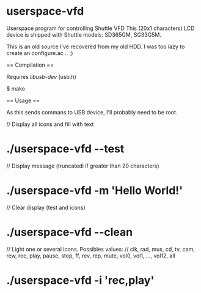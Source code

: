 userspace-vfd
=============

Userspace program for controlling Shuttle VFD
This (20x1 characters) LCD device is shipped with Shuttle models: SD365GM, SG33G5M.

This is an old source I've recovered from my old HDD. I was too lazy to create an configure.ac .. ;)

== Compilation ==

Requires *libusb-dev* (usb.h)

$ make

== Usage ==

As this sends commans to USB device, I'll probably need to be root.

// Display all icons and fill with text
# ./userspace-vfd --test

// Display message (truncatedi if greater than 20 characters)
# ./userspace-vfd -m 'Hello World!'

// Clear display (test and icons)
# ./userspace-vfd --clean

// Light one or several icons. Possibles values:
// clk, rad, mus, cd, tv, cam, rew, rec, play, pause, stop, ff, rev, rep, mute, vol0, vol1, ..., vol12, all
# ./userspace-vfd -i 'rec,play'
